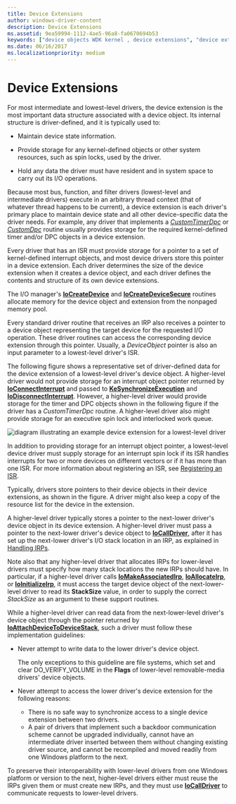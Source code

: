 ```yaml
---
title: Device Extensions
author: windows-driver-content
description: Device Extensions
ms.assetid: 9ea59994-1112-4ae5-96a8-fa0670694b53
keywords: ["device objects WDK kernel , device extensions", "device extensions WDK kernel", "extensions WDK device objects", "higher-level driver extensions WDK kernel", "lower-level driver extensions WDK kernel", "intermediate driver extensions WDK kernel"]
ms.date: 06/16/2017
ms.localizationpriority: medium
---
```


# Device Extensions





For most intermediate and lowest-level drivers, the device extension is the most important data structure associated with a device object. Its internal structure is driver-defined, and it is typically used to:

-   Maintain device state information.

-   Provide storage for any kernel-defined objects or other system resources, such as spin locks, used by the driver.

-   Hold any data the driver must have resident and in system space to carry out its I/O operations.

Because most bus, function, and filter drivers (lowest-level and intermediate drivers) execute in an arbitrary thread context (that of whatever thread happens to be current), a device extension is each driver's primary place to maintain device state and all other device-specific data the driver needs. For example, any driver that implements a [*CustomTimerDpc*](https://msdn.microsoft.com/library/windows/hardware/ff542983) or [*CustomDpc*](https://msdn.microsoft.com/library/windows/hardware/ff542972) routine usually provides storage for the required kernel-defined timer and/or DPC objects in a device extension.

Every driver that has an ISR must provide storage for a pointer to a set of kernel-defined interrupt objects, and most device drivers store this pointer in a device extension. Each driver determines the size of the device extension when it creates a device object, and each driver defines the contents and structure of its own device extensions.

The I/O manager's [**IoCreateDevice**](https://msdn.microsoft.com/library/windows/hardware/ff548397) and [**IoCreateDeviceSecure**](https://msdn.microsoft.com/library/windows/hardware/ff548407) routines allocate memory for the device object and extension from the nonpaged memory pool.

Every standard driver routine that receives an IRP also receives a pointer to a device object representing the target device for the requested I/O operation. These driver routines can access the corresponding device extension through this pointer. Usually, a *DeviceObject* pointer is also an input parameter to a lowest-level driver's ISR.

The following figure shows a representative set of driver-defined data for the device extension of a lowest-level driver's device object. A higher-level driver would not provide storage for an interrupt object pointer returned by [**IoConnectInterrupt**](https://msdn.microsoft.com/library/windows/hardware/ff548371) and passed to [**KeSynchronizeExecution**](https://msdn.microsoft.com/library/windows/hardware/ff553302) and [**IoDisconnectInterrupt**](https://msdn.microsoft.com/library/windows/hardware/ff549089). However, a higher-level driver would provide storage for the timer and DPC objects shown in the following figure if the driver has a *CustomTimerDpc* routine. A higher-level driver also might provide storage for an executive spin lock and interlocked work queue.

![diagram illustrating an example device extension for a lowest-level driver](images/3devext.png)

In addition to providing storage for an interrupt object pointer, a lowest-level device driver must supply storage for an interrupt spin lock if its ISR handles interrupts for two or more devices on different vectors or if it has more than one ISR. For more information about registering an ISR, see [Registering an ISR](registering-an-isr.md).

Typically, drivers store pointers to their device objects in their device extensions, as shown in the figure. A driver might also keep a copy of the resource list for the device in the extension.

A higher-level driver typically stores a pointer to the next-lower driver's device object in its device extension. A higher-level driver must pass a pointer to the next-lower driver's device object to [**IoCallDriver**](https://msdn.microsoft.com/library/windows/hardware/ff548336), after it has set up the next-lower driver's I/O stack location in an IRP, as explained in [Handling IRPs](handling-irps.md).

Note also that any higher-level driver that allocates IRPs for lower-level drivers must specify how many stack locations the new IRPs should have. In particular, if a higher-level driver calls [**IoMakeAssociatedIrp**](https://msdn.microsoft.com/library/windows/hardware/ff549397), [**IoAllocateIrp**](https://msdn.microsoft.com/library/windows/hardware/ff548257), or [**IoInitializeIrp**](https://msdn.microsoft.com/library/windows/hardware/ff549315), it must access the target device object of the next-lower-level driver to read its **StackSize** value, in order to supply the correct *StackSize* as an argument to these support routines.

While a higher-level driver can read data from the next-lower-level driver's device object through the pointer returned by [**IoAttachDeviceToDeviceStack**](https://msdn.microsoft.com/library/windows/hardware/ff548300), such a driver must follow these implementation guidelines:

-   Never attempt to write data to the lower driver's device object.

    The only exceptions to this guideline are file systems, which set and clear DO\_VERIFY\_VOLUME in the **Flags** of lower-level removable-media drivers' device objects.

-   Never attempt to access the lower driver's device extension for the following reasons:

    -   There is no safe way to synchronize access to a single device extension between two drivers.
    -   A pair of drivers that implement such a backdoor communication scheme cannot be upgraded individually, cannot have an intermediate driver inserted between them without changing existing driver source, and cannot be recompiled and moved readily from one Windows platform to the next.

To preserve their interoperability with lower-level drivers from one Windows platform or version to the next, higher-level drivers either must reuse the IRPs given them or must create new IRPs, and they must use [**IoCallDriver**](https://msdn.microsoft.com/library/windows/hardware/ff548336) to communicate requests to lower-level drivers.

 

 




